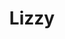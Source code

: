 ---
pid: PT293
title: Lizzy
location_transcription: Water
zipcode: '19134'
outside_phl: 
neighborhood: Port Richmond
age: '5'
age_range: "<6"
instagram: 
image_file_name: PT_293.jpg
proposal_transcription: 
topic: Unknown
topic_summary: '0'
type: Other No Form
keywords_other: 
credit: Macy
image_labels: 
twitter: 
facebook: 
permalink: "/monuments/pt293/"
layout: item-page
---